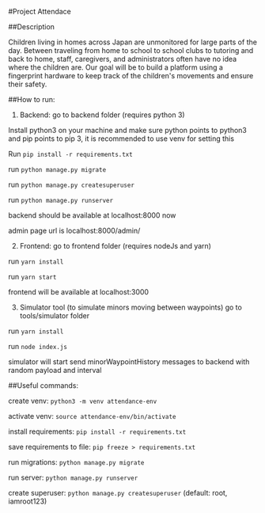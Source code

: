 #Project Attendace

##Description

Children living in homes across Japan are unmonitored for large parts of the day. 
Between traveling from home to school to school clubs to tutoring and back to home, staff, caregivers, and administrators often have no idea where the children are. 
Our goal will be to build a platform using a fingerprint hardware to keep track of the children's movements and ensure their safety.

##How to run:

1. Backend: go to backend folder (requires python 3)

Install python3 on your machine and make sure python points to python3 and pip points to pip 3, it is recommended to use venv for setting this

Run ```pip install -r requirements.txt```

run ```python manage.py migrate```

run ```python manage.py createsuperuser```

run ```python manage.py runserver```

backend should be available at localhost:8000 now

admin page url is localhost:8000/admin/

2. Frontend: go to frontend folder (requires nodeJs and yarn)

run ```yarn install```

run ```yarn start```

frontend will be available at localhost:3000

3. Simulator tool (to simulate minors moving between waypoints) go to tools/simulator folder

run ```yarn install```

run ```node index.js```

simulator will start send minorWaypointHistory messages to backend with random payload and interval



##Useful commands:

create venv: ```python3 -m venv attendance-env```

activate venv: ```source attendance-env/bin/activate```

install requirements: ```pip install -r requirements.txt```

save requirements to file: ```pip freeze > requirements.txt```

run migrations: ```python manage.py migrate```

run server: ```python manage.py runserver```

create superuser: ```python manage.py createsuperuser``` (default: root, iamroot123)

